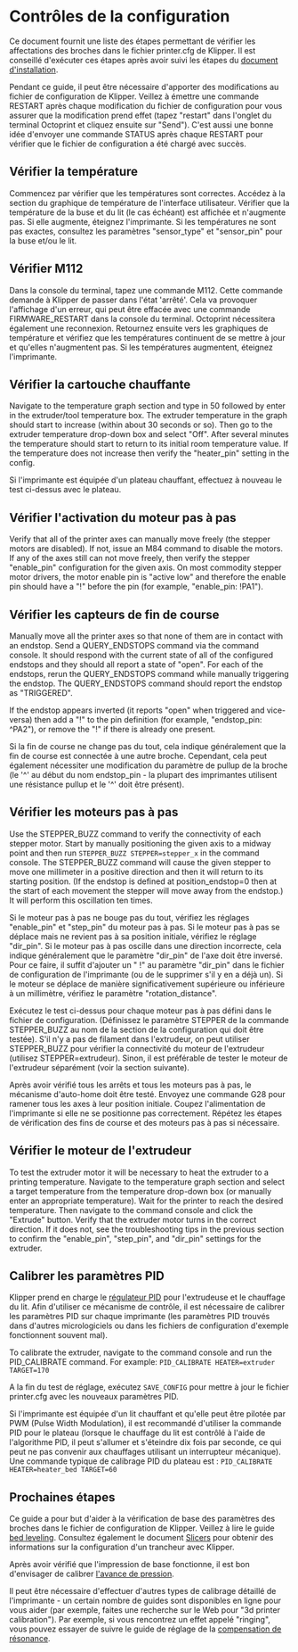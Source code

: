 # Contrôles de la configuration

Ce document fournit une liste des étapes permettant de vérifier les affectations des broches dans le fichier printer.cfg de Klipper. Il est conseillé d'exécuter ces étapes après avoir suivi les étapes du [document d'installation](Installation.md).

Pendant ce guide, il peut être nécessaire d'apporter des modifications au fichier de configuration de Klipper. Veillez à émettre une commande RESTART après chaque modification du fichier de configuration pour vous assurer que la modification prend effet (tapez "restart" dans l'onglet du terminal Octoprint et cliquez ensuite sur "Send"). C'est aussi une bonne idée d'envoyer une commande STATUS après chaque RESTART pour vérifier que le fichier de configuration a été chargé avec succès.

## Vérifier la température

Commencez par vérifier que les températures sont correctes. Accédez à la section du graphique de température de l'interface utilisateur. Vérifier que la température de la buse et du lit (le cas échéant) est affichée et n'augmente pas. Si elle augmente, éteignez l'imprimante. Si les températures ne sont pas exactes, consultez les paramètres "sensor_type" et "sensor_pin" pour la buse et/ou le lit.

## Vérifier M112

Dans la console du terminal, tapez une commande M112. Cette commande demande à Klipper de passer dans l'état 'arrêté'. Cela va provoquer l'affichage d'un erreur, qui peut être effacée avec une commande FIRMWARE_RESTART dans la console du terminal. Octoprint nécessitera également une reconnexion. Retournez ensuite vers les graphiques de température et vérifiez que les températures continuent de se mettre à jour et qu'elles n'augmentent pas. Si les températures augmentent, éteignez l'imprimante.

## Vérifier la cartouche chauffante

Navigate to the temperature graph section and type in 50 followed by enter in the extruder/tool temperature box. The extruder temperature in the graph should start to increase (within about 30 seconds or so). Then go to the extruder temperature drop-down box and select "Off". After several minutes the temperature should start to return to its initial room temperature value. If the temperature does not increase then verify the "heater_pin" setting in the config.

Si l'imprimante est équipée d'un plateau chauffant, effectuez à nouveau le test ci-dessus avec le plateau.

## Vérifier l'activation du moteur pas à pas

Verify that all of the printer axes can manually move freely (the stepper motors are disabled). If not, issue an M84 command to disable the motors. If any of the axes still can not move freely, then verify the stepper "enable_pin" configuration for the given axis. On most commodity stepper motor drivers, the motor enable pin is "active low" and therefore the enable pin should have a "!" before the pin (for example, "enable_pin: !PA1").

## Vérifier les capteurs de fin de course

Manually move all the printer axes so that none of them are in contact with an endstop. Send a QUERY_ENDSTOPS command via the command console. It should respond with the current state of all of the configured endstops and they should all report a state of "open". For each of the endstops, rerun the QUERY_ENDSTOPS command while manually triggering the endstop. The QUERY_ENDSTOPS command should report the endstop as "TRIGGERED".

If the endstop appears inverted (it reports "open" when triggered and vice-versa) then add a "!" to the pin definition (for example, "endstop_pin: ^PA2"), or remove the "!" if there is already one present.

Si la fin de course ne change pas du tout, cela indique généralement que la fin de course est connectée à une autre broche. Cependant, cela peut également nécessiter une modification du paramètre de pullup de la broche (le '^' au début du nom endstop_pin - la plupart des imprimantes utilisent une résistance pullup et le '^' doit être présent).

## Vérifier les moteurs pas à pas

Use the STEPPER_BUZZ command to verify the connectivity of each stepper motor. Start by manually positioning the given axis to a midway point and then run `STEPPER_BUZZ STEPPER=stepper_x` in the command console. The STEPPER_BUZZ command will cause the given stepper to move one millimeter in a positive direction and then it will return to its starting position. (If the endstop is defined at position_endstop=0 then at the start of each movement the stepper will move away from the endstop.) It will perform this oscillation ten times.

Si le moteur pas à pas ne bouge pas du tout, vérifiez les réglages "enable_pin" et "step_pin" du moteur pas à pas. Si le moteur pas à pas se déplace mais ne revient pas à sa position initiale, vérifiez le réglage "dir_pin". Si le moteur pas à pas oscille dans une direction incorrecte, cela indique généralement que le paramètre "dir_pin" de l'axe doit être inversé. Pour ce faire, il suffit d'ajouter un " !" au paramètre "dir_pin" dans le fichier de configuration de l'imprimante (ou de le supprimer s'il y en a déjà un). Si le moteur se déplace de manière significativement supérieure ou inférieure à un millimètre, vérifiez le paramètre "rotation_distance".

Exécutez le test ci-dessus pour chaque moteur pas à pas défini dans le fichier de configuration. (Définissez le paramètre STEPPER de la commande STEPPER_BUZZ au nom de la section de la configuration qui doit être testée). S'il n'y a pas de filament dans l'extrudeur, on peut utiliser STEPPER_BUZZ pour vérifier la connectivité du moteur de l'extrudeur (utilisez STEPPER=extrudeur). Sinon, il est préférable de tester le moteur de l'extrudeur séparément (voir la section suivante).

Après avoir vérifié tous les arrêts et tous les moteurs pas à pas, le mécanisme d'auto-home doit être testé. Envoyez une commande G28 pour ramener tous les axes à leur position initiale. Coupez l'alimentation de l'imprimante si elle ne se positionne pas correctement. Répétez les étapes de vérification des fins de course et des moteurs pas à pas si nécessaire.

## Vérifier le moteur de l'extrudeur

To test the extruder motor it will be necessary to heat the extruder to a printing temperature. Navigate to the temperature graph section and select a target temperature from the temperature drop-down box (or manually enter an appropriate temperature). Wait for the printer to reach the desired temperature. Then navigate to the command console and click the "Extrude" button. Verify that the extruder motor turns in the correct direction. If it does not, see the troubleshooting tips in the previous section to confirm the "enable_pin", "step_pin", and "dir_pin" settings for the extruder.

## Calibrer les paramètres PID

Klipper prend en charge le [régulateur PID](https://fr.wikipedia.org/wiki/R%C3%A9gulateur_PID) pour l'extrudeuse et le chauffage du lit. Afin d'utiliser ce mécanisme de contrôle, il est nécessaire de calibrer les paramètres PID sur chaque imprimante (les paramètres PID trouvés dans d'autres micrologiciels ou dans les fichiers de configuration d'exemple fonctionnent souvent mal).

To calibrate the extruder, navigate to the command console and run the PID_CALIBRATE command. For example: `PID_CALIBRATE HEATER=extruder TARGET=170`

A la fin du test de réglage, exécutez `SAVE_CONFIG` pour mettre à jour le fichier printer.cfg avec les nouveaux paramètres PID.

Si l'imprimante est équipée d'un lit chauffant et qu'elle peut être pilotée par PWM (Pulse Width Modulation), il est recommandé d'utiliser la commande PID pour le plateau (lorsque le chauffage du lit est contrôlé à l'aide de l'algorithme PID, il peut s'allumer et s'éteindre dix fois par seconde, ce qui peut ne pas convenir aux chauffages utilisant un interrupteur mécanique). Une commande typique de calibrage PID du plateau est : `PID_CALIBRATE HEATER=heater_bed TARGET=60`

## Prochaines étapes

Ce guide a pour but d'aider à la vérification de base des paramètres des broches dans le fichier de configuration de Klipper. Veillez à lire le guide [bed leveling](Bed_Level.md). Consultez également le document [Slicers](Slicers.md) pour obtenir des informations sur la configuration d'un trancheur avec Klipper.

Après avoir vérifié que l'impression de base fonctionne, il est bon d'envisager de calibrer [l'avance de pression](Pressure_Advance.md).

Il peut être nécessaire d'effectuer d'autres types de calibrage détaillé de l'imprimante - un certain nombre de guides sont disponibles en ligne pour vous aider (par exemple, faites une recherche sur le Web pour "3d printer calibration"). Par exemple, si vous rencontrez un effet appelé "ringing", vous pouvez essayer de suivre le guide de réglage de la [compensation de résonance](Resonance_Compensation.md).
